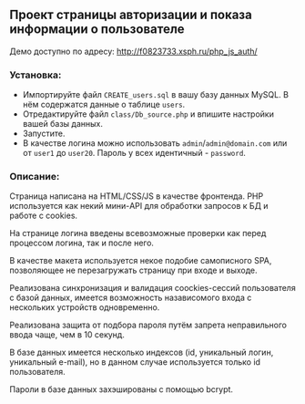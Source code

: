 ## Проект страницы авторизации и показа информации о пользователе

Демо доступно по адресу: http://f0823733.xsph.ru/php_js_auth/

### Установка:

- Импортируйте файл `CREATE_users.sql` в вашу базу данных MySQL. В нём содержатся данные о таблице `users`.
- Отредактируйте файл `class/Db_source.php` и впишите настройки вашей базы данных.
- Запустите.
- В качестве логина можно использовать `admin`/`admin@domain.com` или от `user1` до `user20`. Пароль у всех идентичный - `password`.

### Описание:

Страница написана на HTML/CSS/JS в качестве фронтенда. PHP используется как некий мини-API для обработки запросов к БД и работе с cookies.

На странице логина введены всевозможные проверки как перед процессом логина, так и после него.

В качестве макета используется некое подобие самописного SPA, позволяющее не перезагружать страницу при входе и выходе.

Реализована синхронизация и валидация coockies-сессий пользователя с базой данных, имеется возможность назависомого входа с нескольких устройств одновременно.

Реализована защита от подбора пароля путём запрета неправильного ввода чаще, чем в 10 секунд.

В базе данных имеется несколько индексов (id, уникальный логин, уникальный e-mail), но в данном случае используется только id пользователя.

Пароли в базе данных захэшированы с помощью bcrypt.
